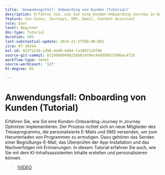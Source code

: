 ```yaml
---
title: 'Anwendungsfall: Onboarding von Kunden (Tutorial)'
description: Erfahren Sie, wie Sie eine Kunden-Onboarding-Journey in Adobe Journey Optimizer (AJO) implementieren. ​Der Prozess richtet sich an neue Mitglieder des Treueprogramms, die personalisierte E-Mails und SMS versenden, um zum Herunterladen von Programmen zu ermutigen. ​Dazu gehören das Senden einer Begrüßungs-E-Mail, das Überprüfen der App-Installation und das Nachverfolgen mit Erinnerungen. ​In diesem Tutorial erfahren Sie auch, wie Sie mit dem KI-Inhaltsassistenten Inhalte erstellen und personalisieren können.
feature: Use Cases, Journeys, SMS, Email, Content Assistant
role: User
level: Beginner
doc-type: Tutorial
duration: 505
last-substantial-update: 2024-11-27T00:00:00Z
jira: KT-16344
exl-id: 9237122b-cd98-4ad0-bd64-7a3407116f86
source-git-commit: 812d668949923db814f0ec44d858b72d9bac472d
workflow-type: tm+mt
source-wordcount: '127'
ht-degree: 0%

---
```


# Anwendungsfall: Onboarding von Kunden (Tutorial)

Erfahren Sie, wie Sie eine Kunden-Onboarding-Journey in Journey Optimizer implementieren. Der Prozess richtet sich an neue Mitglieder des Treueprogramms, die personalisierte E-Mails und SMS versenden, um zum Herunterladen von Programmen zu ermutigen. &#x200B;Dazu gehören das Senden einer Begrüßungs-E-Mail, das Überprüfen der App-Installation und das Nachverfolgen mit Erinnerungen. &#x200B;In diesem Tutorial erfahren Sie auch, wie Sie mit dem KI-Inhaltsassistenten Inhalte erstellen und personalisieren können.

>[!VIDEO](https://video.tv.adobe.com/v/3440650/?learn=on&enablevpops)
